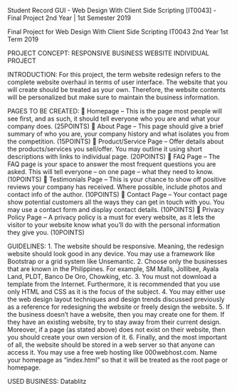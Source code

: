 Student Record GUI - Web Design With Client Side Scripting [IT0043] - Final Project 2nd Year | 1st Semester 2019

Final Project for Web Design With Client Side Scripting IT0043
2nd Year 1st Term 2019

PROJECT CONCEPT: RESPONSIVE BUSINESS WEBSITE INDIVIDUAL PROJECT 


INTRODUCTION:  For this project, the term website redesign refers to the complete website overhaul in terms of user interface. The website that you will create should be treated as your own. 
Therefore, the website contents will be personalized but make sure to maintain the business information.  

PAGES TO BE CREATED:  Homepage – This is the page most people will see first, and as such, it should tell everyone who you are and what your company does. (25POINTS) 
					  About Page – This page should give a brief summary of who you are, your company history and what isolates you from the competition. (15POINTS) 
					  Product/Service Page – Offer details about the products/services you sell/offer. You may outline it using short descriptions with links to individual page. (20POINTS) 
					  FAQ Page – The FAQ page is your space to answer the most frequent questions you are asked. This will tell everyone – on one page – what they need to know. (10POINTS) 
					  Testimonials Page – This is your chance to show off positive reviews your company has received. Where possible, include photos and contact info of the author. (10POINTS) 
					  Contact Page – Your contact page show potential customers all the ways they can get in touch with you. You may use a contact form and display contact details. (10POINTS) 
					  Privacy Policy Page – A privacy policy is a must for every website, as it lets the visitor to your website know what you’ll do with the personal information they give you. (10POINTS)
					 
					 
GUIDELINES: 1. The website should be responsive. Meaning, the redesign website should look good in any device. You may use a framework like Bootstrap or a grid system like Unsemantic. 
			2. Choose only the businesses that are known in the Philippines. For example, SM Malls, Jollibee, Ayala Land, PLDT, Banco De Oro, Chowking, etc. 
			3. You must not download a template from the Internet. Furthermore, it is recommended that you use only HTML and CSS as it is the focus of the subject. 
			4. You may either use the web design layout techniques and design trends discussed previously as a reference for redesigning the website or freely design the website. 
			5. If the business doesn’t have a website, then you may create one for them. If they have an existing website, try to stay away from their current design. Moreover, 
			   if a page (as stated above) does not exist on their website, then you should create your own version of it. 
			6. Finally, and the most important of all, the website should be stored in a web server so that anyone can access it. You may use a free web hosting like 000webhost.com. 
			   Name your homepage as “index.html” so that it will be treated as the root page or homepage.
			   
USED BUSINESS: Datablitz			   
			
